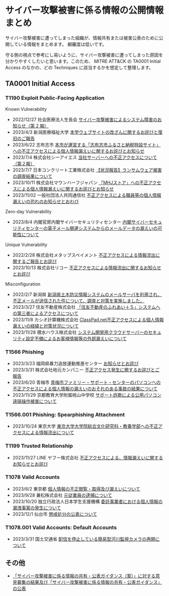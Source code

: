 # サイバー攻撃被害に係る情報の公開情報まとめ

サイバー攻撃被害に遭ってしまった組織が、情報共有または被害公表のために公開している情報をまとめます。
網羅度は低いです。

守る側の視点で参考にし易いように、サイバー攻撃被害に遭ってしまった原因を分かりやすくしたいと思います。このため、 MITRE ATT&CK の TA0001 Initial Access のなかの、どの Techniques に該当するかを想定して整理します。

## TA0001 Initial Access

### T1190 Exploit Public-Facing Application
Known Vulnerability  
* 2022/12/27 社会医療法人生長会 [サイバー攻撃被害によるシステム障害のお知らせ（第 2 報）](https://www.seichokai.or.jp/system/upload/bellkitchen/news/1672125435_020263400.pdf)
* 2023/4/3 新潟医療福祉大学 [本学ウェブサイトの改ざんに関するお詫びと復旧のご報告](https://www.nuhw.ac.jp/n/topics/10664/)
* 2023/6/22 志布志市 [本市が運営する「志布志市ふるさと納税特設サイト」への不正アクセスによる個人情報漏えいに関するお詫びとお知らせ](https://www.city.shibushi.lg.jp/soshiki/5/22233.html)  
* 2023/7/4 株式会社シーアイエス [当社サーバーへの不正アクセスについて（第２報）](https://www.cisjp.com/news/detail/post-20200331.html)
* 2023/7/7 日本コンクリート工業株式会社 [【状況報告】ランサムウェア被害の調査結果について](https://www.ncic.co.jp/wp/wp-content/uploads/2023/07/230707.pdf)
* 2023/10/11 株式会社マウンハーフジャパン [「MHJストア」への不正アクセスによる個人情報漏えいに関するお詫びとお知らせ](https://www.mhjcom.jp/n-news/22819.html)
* 2023/11/02 一般社団法人共同通信社 [不正アクセスによる職員等の個人情報漏えいの恐れのお知らせとおわび](https://www.kyodonews.jp/information/2023/post-108.html)

Zero-day Vulnerability
* 2023/8/4 内閣官房内閣サイバーセキュリティセンター [内閣サイバーセキュリティセンターの電子メール関連システムからのメールデータの漏えいの可能性について](https://www.nisc.go.jp/news/20230804.html)

Unique Vulnerability
* 2022/2/28 株式会社メタップスペイメント [不正アクセスによる情報流出に関するご報告とお詫び](https://www.metaps-payment.com/company/20220228.html)
* 2023/10/13 株式会社リコー [不正アクセスによる情報流出に関するお知らせとお詫び](https://jp.ricoh.com/info/notice/2023/1013_1)

Misconfiguration
* 2022/2/7 新潟県 [新潟県土木防災情報システムのメールサーバを利用され、不正メールが送信された件について、調査と対策を実施しました。](https://www.pref.niigata.lg.jp/sec/kasenkanri/20220207-bousaisystem.html)
* 2023/3/27 住友不動産株式会社 [「住友不動産のふれあい＋Ｓ」システムへの第三者によるアクセスについて](https://www.sumitomo-rd.co.jp/uploads/20230327_01.pdf)
* 2023/11/8 カシオ計算機株式会社 [ClassPad.net不正アクセスによる個人情報漏えいの経緯と対策状況について](https://classpad.net/jp/news/041/)
* 2023/11/28 積水ハウス株式会社 [システム開発用クラウドサーバーのセキュリティ設定不備によるお客様情報等の外部漏えいについて
](https://www.sekisuihouse.co.jp/company/topics/library/2023/20231128/20231128.pdf)

### T1566 Phishing
* 2023/3/23 福岡県暴力追放運動推進センター [お知らせとお詫び](http://www.fukuoka-boutui.or.jp/news/wp-content/uploads/2023/03/%E3%81%8A%E7%9F%A5%E3%82%89%E3%81%9B%E3%81%A8%E3%81%8A%E8%A9%AB%E3%81%B3.pdf)
* 2023/3/31 株式会社地元カンパニー [不正アクセス発生に関するお詫びとご報告](https://www.jimo.co.jp/administration/wp-content/uploads/2023/03/20230331_news_unauthorized_access.pdf)
* 2023/6/20 青梅市 [青梅市ファミリー・サポート・センターのパソコンへの不正アクセスによる個人情報の漏えいのおそれのある事故の結果について](https://www.city.ome.tokyo.jp/soshiki/34/68110.html)
* 2023/11/29 京都教育大学附属桃山中学校 [サポート詐欺による公用パソコン遠隔操作被害について](https://momochu.kyokyo-u.ac.jp/index/pickup/%E3%82%B5%E3%83%9D%E3%83%BC%E3%83%88%E8%A9%90%E6%AC%BA%E3%81%AB%E3%82%88%E3%82%8B%E5%85%AC%E7%94%A8%E3%83%91%E3%82%BD%E3%82%B3%E3%83%B3%E9%81%A0%E9%9A%94%E6%93%8D%E4%BD%9C%E8%A2%AB%E5%AE%B3%E3%81%AB%E3%81%A4%E3%81%84%E3%81%A6.pdf)

### T1566.001 Phishing: Spearphishing Attachment
* 2023/10/24 東京大学 [東京大学大学院総合文化研究科・教養学部への不正アクセスによる情報流出について](https://www.u-tokyo.ac.jp/focus/ja/press/z0109_00952.html)

### T1199 Trusted Relationship
* 2023/11/27 LINE ヤフー株式会社 [不正アクセスによる、情報漏えいに関するお知らせとお詫び](https://ly.swcms.net/ja/ir/news/auto_20231127594672/main/0/link/Notice%20and%20apology%20regarding%20information%20leakage%20due%20to%20unauthorized%20access_JP.pdf)

### T1078 Valid Accounts
* 2023/6/2 東京都 [個人情報の不正閲覧・取得及び漏えいについて](https://www.metro.tokyo.lg.jp/tosei/hodohappyo/press/2023/06/02/12.html)
* 2023/9/28 兼松株式会社 [元従業員の逮捕について](https://www.kanematsu.co.jp/press/files/press/20230928_release.pdf)
* 2023/10/20 独立行政法人日本学生支援機構 [委託事業者における個人情報の漏洩事案の発生について](https://www.jasso.go.jp/news/1208184_1579.html)
* 2023/12/1 仙台市 [懲戒処分の公表について](https://www.city.sendai.jp/somu-jinji-jinji/kisha/20231201.html)

### T1078.001 Valid Accounts: Default Accounts
* 2023/3/31 国土交通省 [配信を停止している簡易型河川監視カメラの再開について](https://www.mlit.go.jp/report/press/mizukokudo03_hh_001168.html)

## その他
* [「サイバー攻撃被害に係る情報の共有・公表ガイダンス（案）」に対する意見募集の結果及び「サイバー攻撃被害に係る情報の共有・公表ガイダンス」の公表](https://www.meti.go.jp/press/2022/03/20230308006/20230308006.html)
